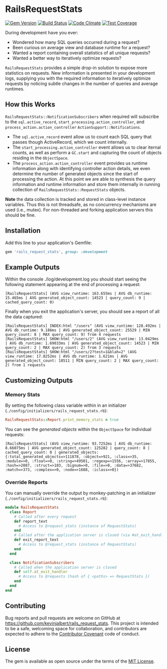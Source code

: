 # RailsRequestStats

[![Gem Version](https://badge.fury.io/rb/rails_request_stats.svg)](https://badge.fury.io/rb/rails_request_stats)
[![Build Status](https://travis-ci.org/kevinjalbert/rails_request_stats.svg?branch=master)](https://travis-ci.org/kevinjalbert/rails_request_stats)
[![Code Climate](https://codeclimate.com/github/kevinjalbert/rails_request_stats/badges/gpa.svg)](https://codeclimate.com/github/kevinjalbert/rails_request_stats)
[![Test Coverage](https://codeclimate.com/github/kevinjalbert/rails_request_stats/badges/coverage.svg)](https://codeclimate.com/github/kevinjalbert/rails_request_stats/coverage)

During development have you ever:

* Wondered how many SQL queries occurred during a request?
* Been curious on average view and database runtime for a request?
* Wanted a report containing overall statistics of all unique requests?
* Wanted a better way to iteratively optimize requests?

`RailsRequestStats` provides a simple drop-in solution to expose more statistics on requests. New information is presented in your development logs, supplying you with the required information to iteratively optimize requests by noticing subtle changes in the number of queries and average runtimes.

## How this Works

`RailsRequestStats::NotificationSubscribers` when required will subscribe to the `sql.active_record`, `start_processing.action_controller`, and `process_action.action_controller` `ActionSupport::Notifications`.

 * The `sql.active_record` event allow us to count each SQL query that passes though ActiveRecord, which we count internally.
 * The `start_processing.action_controller` event allows us to clear iternal counts, as well as perform a `GC.start` and capturing the count of objects residing in the `ObjectSpace`.
 * The `process_action.action_controller` event provides us runtime information along with identifying controller action details, we even determine the number of generated objects since the start of processing the action. At this point we are able to synthesis the query information and runtime information and store them internally in running collection of `RailsRequestStats::RequestStats` objects.

**Note** the data collection is tracked and stored in class-level instance variables. Thus this is not threadsafe, as no concurrency mechanisms are used (i.e., mutex). For non-threaded and forking application servers this should be fine.

## Installation

Add this line to your application's Gemfile:

```ruby
gem 'rails_request_stats', group: :development
```

## Example Outputs

Within the console ./log/development.log you should start seeing the following statement appearing at the end of processing a request:

```
[RailsRequestStats] (AVG view_runtime: 163.655ms | AVG db_runtime: 15.465ms | AVG generated_object_count: 14523 | query_count: 9 | cached_query_count: 0)
```

Finally when you exit the application's server, you should see a report of all the data captured:

```
[RailsRequestStats] INDEX:html "/users" (AVG view_runtime: 128.492ms | AVG db_runtime: 9.186ms | AVG generated_object_count: 25529 | MIN query_count: 8 | MAX query_count: 9) from 4 requests
[RailsRequestStats] SHOW:html "/users/2" (AVG view_runtime: 13.0429ms | AVG db_runtime: 1.69033ms | AVG generated_object_count: 14523 | MIN query_count: 2 | MAX query_count: 2) from 3 requests
[RailsRequestStats] SHOW:html "/users/2?test=1&blah=2" (AVG view_runtime: 17.8252ms | AVG db_runtime: 1.621ms | AVG generated_object_count: 18511 | MIN query_count: 2 | MAX query_count: 2) from 1 requests
```

## Customizing Outputs

### Memory Stats
By setting the following class variable within in an initializer (`./config/initializers/rails_request_stats.rb`):

```ruby
RailsRequestStats::Report.print_memory_stats = true
```

You can see the *generated objects* within the `ObjectSpace` for individual requests:

```
[RailsRequestStats] (AVG view_runtime: 93.7252ms | AVG db_runtime: 8.66075ms | AVG generated_object_count: 125282 | query_count: 8 | cached_query_count: 0 | generated_objects: {:total_generated_objects=>111878, :object=>921, :class=>35, :module=>0, :float=>0, :string=>49501, :regexp=>1556, :array=>17855, :hash=>2087, :struct=>103, :bignum=>0, :file=>0, :data=>37682, :match=>373, :complex=>0, :node=>1688, :iclass=>0})
```

### Override Reports

You can manually override the output by monkey-patching in an initializer (`./config/initializers/rails_request_stats.rb`):

```ruby
module RailsRequestStats
  class Report
    # Called after every request
    def report_text
      # Access to @request_stats (instance of RequestStats)
    end
    # Called after the application server is closed (via #at_exit_handler)
    def exit_report_text
      # Access to @request_stats (instance of RequestStats)
    end
  end

  class NotificationSubscribers
    # Called when the application server is closed
    def self.at_exit_handler
      # Access to @requests (hash of { <paths> => RequestStats })
    end
  end
end
```

## Contributing

Bug reports and pull requests are welcome on GitHub at https://github.com/kevinjalbert/rails_request_stats. This project is intended to be a safe, welcoming space for collaboration, and contributors are expected to adhere to the [Contributor Covenant](contributor-covenant.org) code of conduct.

## License

The gem is available as open source under the terms of the [MIT License](http://opensource.org/licenses/MIT).
